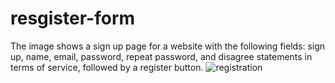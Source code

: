 # resgister-form
The image shows a sign up page for a website with the following fields: sign up, name, email, password, repeat password, and disagree statements in terms of service, followed by a register button.
![registration](https://github.com/VINITCHAVDA/resgister-form/assets/146835471/c86b9ffc-153e-4686-bb4c-7aff0eb5ab53)




